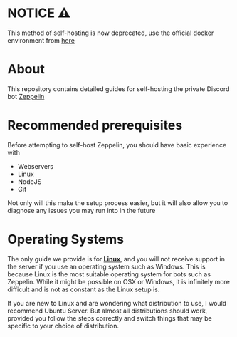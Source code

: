 # NOTICE ⚠️

This method of self-hosting is now deprecated, use the official docker environment from [here](https://github.com/ZeppelinBot/Zeppelin#development)

# About
This repository contains detailed guides for self-hosting the private Discord bot [Zeppelin](https://zeppelin.gg)

# Recommended prerequisites
Before attempting to self-host Zeppelin, you should have basic experience with

- Webservers
- Linux
- NodeJS
- Git

Not only will this make the setup process easier, but it will also allow you to diagnose any issues you may run into in the future

# Operating Systems
The only guide we provide is for **[Linux](LinuxGuide.md)**, and you will not receive support in the server if you use an operating system such as Windows. This is because Linux is the most suitable operating system for bots such as Zeppelin. While it might be possible on OSX or Windows, it is infinitely more difficult and is not as constant as the Linux setup is.

If you are new to Linux and are wondering what distribution to use, I would recommend Ubuntu Server. But almost all distributions should work, provided you follow the steps correctly and switch things that may be specific to your choice of distribution.

